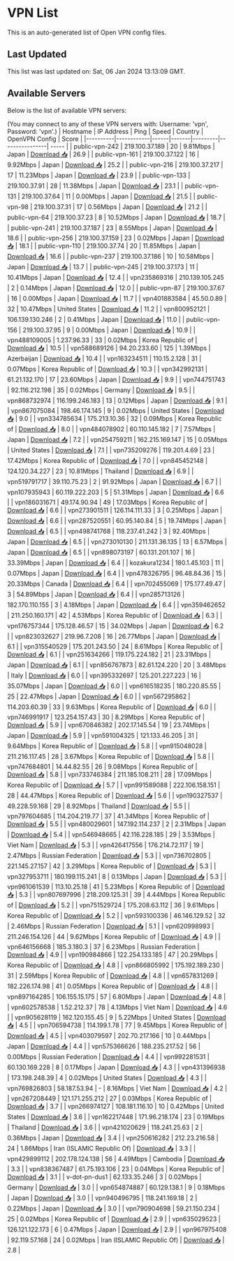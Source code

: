 # VPN List

This is an auto-generated list of Open VPN config files.

## Last Updated

This list was last updated on: Sat, 06 Jan 2024 13:13:09 GMT.

## Available Servers

Below is the list of available VPN servers:

(You may connect to any of these VPN servers with: Username: 'vpn', Password: 'vpn'.)
| Hostname | IP Address | Ping | Speed | Country | OpenVPN Config | Score |
|----------|------------|------|-------|---------|----------------| ----- |
| public-vpn-242 | 219.100.37.189 | 20 | 9.81Mbps | Japan | [Download 📥](./configs/server_0_JP.ovpn) | 26.9 |
| public-vpn-161 | 219.100.37.122 | 16 | 9.92Mbps | Japan | [Download 📥](./configs/server_1_JP.ovpn) | 25.2 |
| public-vpn-216 | 219.100.37.217 | 17 | 11.23Mbps | Japan | [Download 📥](./configs/server_2_JP.ovpn) | 23.9 |
| public-vpn-133 | 219.100.37.91 | 28 | 11.38Mbps | Japan | [Download 📥](./configs/server_3_JP.ovpn) | 23.1 |
| public-vpn-131 | 219.100.37.64 | 11 | 0.00Mbps | Japan | [Download 📥](./configs/server_4_JP.ovpn) | 21.5 |
| public-vpn-98 | 219.100.37.31 | 17 | 0.56Mbps | Japan | [Download 📥](./configs/server_5_JP.ovpn) | 21.2 |
| public-vpn-64 | 219.100.37.23 | 8 | 10.52Mbps | Japan | [Download 📥](./configs/server_6_JP.ovpn) | 18.7 |
| public-vpn-241 | 219.100.37.187 | 23 | 8.55Mbps | Japan | [Download 📥](./configs/server_7_JP.ovpn) | 18.6 |
| public-vpn-256 | 219.100.37.159 | 23 | 0.02Mbps | Japan | [Download 📥](./configs/server_8_JP.ovpn) | 18.1 |
| public-vpn-110 | 219.100.37.74 | 20 | 11.85Mbps | Japan | [Download 📥](./configs/server_9_JP.ovpn) | 16.6 |
| public-vpn-237 | 219.100.37.186 | 10 | 10.58Mbps | Japan | [Download 📥](./configs/server_10_JP.ovpn) | 13.7 |
| public-vpn-245 | 219.100.37.173 | 11 | 10.41Mbps | Japan | [Download 📥](./configs/server_11_JP.ovpn) | 12.4 |
| vpn235869316 | 210.139.105.245 | 2 | 0.14Mbps | Japan | [Download 📥](./configs/server_12_JP.ovpn) | 12.0 |
| public-vpn-87 | 219.100.37.67 | 16 | 0.00Mbps | Japan | [Download 📥](./configs/server_13_JP.ovpn) | 11.7 |
| vpn401883584 | 45.50.0.89 | 32 | 10.47Mbps | United States | [Download 📥](./configs/server_14_US.ovpn) | 11.2 |
| vpn800952121 | 106.139.130.246 | 2 | 0.41Mbps | Japan | [Download 📥](./configs/server_15_JP.ovpn) | 11.0 |
| public-vpn-156 | 219.100.37.95 | 9 | 0.00Mbps | Japan | [Download 📥](./configs/server_16_JP.ovpn) | 10.9 |
| vpn488109005 | 1.237.96.33 | 33 | 0.02Mbps | Korea Republic of | [Download 📥](./configs/server_17_KR.ovpn) | 10.5 |
| vpn588689126 | 94.20.233.60 | 125 | 1.39Mbps | Azerbaijan | [Download 📥](./configs/server_18_AZ.ovpn) | 10.4 |
| vpn163234511 | 110.15.2.128 | 31 | 0.07Mbps | Korea Republic of | [Download 📥](./configs/server_19_KR.ovpn) | 10.3 |
| vpn342992131 | 61.21.132.170 | 17 | 23.60Mbps | Japan | [Download 📥](./configs/server_20_JP.ovpn) | 9.9 |
| vpn744751743 | 92.116.212.198 | 35 | 0.02Mbps | Germany | [Download 📥](./configs/server_21_DE.ovpn) | 9.5 |
| vpn868732974 | 116.199.246.183 | 13 | 0.12Mbps | Japan | [Download 📥](./configs/server_22_JP.ovpn) | 9.1 |
| vpn867075084 | 198.46.174.145 | 9 | 0.02Mbps | United States | [Download 📥](./configs/server_23_US.ovpn) | 9.0 |
| vpn334785634 | 175.213.10.36 | 32 | 0.09Mbps | Korea Republic of | [Download 📥](./configs/server_24_KR.ovpn) | 8.0 |
| vpn484078902 | 60.110.145.182 | 7 | 7.57Mbps | Japan | [Download 📥](./configs/server_25_JP.ovpn) | 7.2 |
| vpn254759211 | 162.215.169.147 | 15 | 0.05Mbps | United States | [Download 📥](./configs/server_26_US.ovpn) | 7.1 |
| vpn735209276 | 119.201.4.69 | 23 | 17.42Mbps | Korea Republic of | [Download 📥](./configs/server_27_KR.ovpn) | 7.0 |
| vpn845452148 | 124.120.34.227 | 23 | 10.81Mbps | Thailand | [Download 📥](./configs/server_28_TH.ovpn) | 6.9 |
| vpn519791717 | 39.110.75.23 | 2 | 91.92Mbps | Japan | [Download 📥](./configs/server_29_JP.ovpn) | 6.7 |
| vpn107935943 | 60.119.222.203 | 5 | 51.31Mbps | Japan | [Download 📥](./configs/server_30_JP.ovpn) | 6.6 |
| vpn186031671 | 49.174.90.94 | 49 | 17.03Mbps | Korea Republic of | [Download 📥](./configs/server_31_KR.ovpn) | 6.6 |
| vpn273901511 | 126.114.111.33 | 3 | 0.25Mbps | Japan | [Download 📥](./configs/server_32_JP.ovpn) | 6.6 |
| vpn287520551 | 60.95.140.84 | 5 | 19.74Mbps | Japan | [Download 📥](./configs/server_33_JP.ovpn) | 6.5 |
| vpn498741768 | 118.237.41.242 | 3 | 92.40Mbps | Japan | [Download 📥](./configs/server_34_JP.ovpn) | 6.5 |
| vpn273010130 | 211.131.36.135 | 13 | 6.57Mbps | Japan | [Download 📥](./configs/server_35_JP.ovpn) | 6.5 |
| vpn898073197 | 60.131.201.107 | 16 | 33.39Mbps | Japan | [Download 📥](./configs/server_36_JP.ovpn) | 6.4 |
| kozakura1234 | 180.1.45.103 | 11 | 0.07Mbps | Japan | [Download 📥](./configs/server_37_JP.ovpn) | 6.4 |
| vpn478326795 | 96.48.84.36 | 15 | 20.33Mbps | Canada | [Download 📥](./configs/server_38_CA.ovpn) | 6.4 |
| vpn702455069 | 175.177.49.47 | 3 | 54.89Mbps | Japan | [Download 📥](./configs/server_39_JP.ovpn) | 6.4 |
| vpn285713126 | 182.170.110.155 | 3 | 4.18Mbps | Japan | [Download 📥](./configs/server_40_JP.ovpn) | 6.4 |
| vpn359462652 | 211.250.160.171 | 42 | 4.53Mbps | Korea Republic of | [Download 📥](./configs/server_41_KR.ovpn) | 6.3 |
| vpn176757344 | 175.128.46.57 | 15 | 34.02Mbps | Japan | [Download 📥](./configs/server_42_JP.ovpn) | 6.2 |
| vpn823032627 | 219.96.7.208 | 16 | 26.77Mbps | Japan | [Download 📥](./configs/server_43_JP.ovpn) | 6.1 |
| vpn315540529 | 175.201.243.50 | 24 | 8.61Mbps | Korea Republic of | [Download 📥](./configs/server_44_KR.ovpn) | 6.1 |
| vpn251634266 | 119.175.224.182 | 21 | 23.31Mbps | Japan | [Download 📥](./configs/server_45_JP.ovpn) | 6.1 |
| vpn856767873 | 82.61.124.220 | 20 | 3.48Mbps | Italy | [Download 📥](./configs/server_46_IT.ovpn) | 6.0 |
| vpn395332697 | 125.201.227.223 | 16 | 35.07Mbps | Japan | [Download 📥](./configs/server_47_JP.ovpn) | 6.0 |
| vpn616518235 | 180.220.85.55 | 25 | 22.47Mbps | Japan | [Download 📥](./configs/server_48_JP.ovpn) | 6.0 |
| vpn567295862 | 114.203.60.39 | 33 | 9.63Mbps | Korea Republic of | [Download 📥](./configs/server_49_KR.ovpn) | 6.0 |
| vpn746991917 | 123.254.157.43 | 30 | 8.29Mbps | Korea Republic of | [Download 📥](./configs/server_50_KR.ovpn) | 5.9 |
| vpn670846382 | 202.17.145.54 | 19 | 23.74Mbps | Japan | [Download 📥](./configs/server_51_JP.ovpn) | 5.9 |
| vpn591004325 | 121.133.46.205 | 31 | 9.64Mbps | Korea Republic of | [Download 📥](./configs/server_52_KR.ovpn) | 5.8 |
| vpn915048028 | 211.216.117.45 | 28 | 3.67Mbps | Korea Republic of | [Download 📥](./configs/server_53_KR.ovpn) | 5.8 |
| vpn747684801 | 14.44.82.55 | 26 | 9.08Mbps | Korea Republic of | [Download 📥](./configs/server_54_KR.ovpn) | 5.8 |
| vpn733746384 | 211.185.108.211 | 28 | 17.09Mbps | Korea Republic of | [Download 📥](./configs/server_55_KR.ovpn) | 5.7 |
| vpn991589088 | 222.106.158.151 | 28 | 44.47Mbps | Korea Republic of | [Download 📥](./configs/server_56_KR.ovpn) | 5.6 |
| vpn190327537 | 49.228.59.168 | 29 | 8.92Mbps | Thailand | [Download 📥](./configs/server_57_TH.ovpn) | 5.5 |
| vpn797604685 | 114.204.219.77 | 37 | 41.34Mbps | Korea Republic of | [Download 📥](./configs/server_58_KR.ovpn) | 5.5 |
| vpn480029601 | 147.192.114.237 | 2 | 2.31Mbps | Japan | [Download 📥](./configs/server_59_JP.ovpn) | 5.4 |
| vpn546948665 | 42.116.228.185 | 29 | 3.53Mbps | Viet Nam | [Download 📥](./configs/server_60_VN.ovpn) | 5.3 |
| vpn426417556 | 176.214.72.117 | 19 | 2.47Mbps | Russian Federation | [Download 📥](./configs/server_61_RU.ovpn) | 5.3 |
| vpn736702805 | 221.145.27.157 | 42 | 3.29Mbps | Korea Republic of | [Download 📥](./configs/server_62_KR.ovpn) | 5.3 |
| vpn327953711 | 180.199.115.241 | 8 | 0.13Mbps | Japan | [Download 📥](./configs/server_63_JP.ovpn) | 5.3 |
| vpn961061539 | 113.10.25.18 | 41 | 5.23Mbps | Korea Republic of | [Download 📥](./configs/server_64_KR.ovpn) | 5.3 |
| vpn807697996 | 218.209.125.31 | 39 | 4.44Mbps | Korea Republic of | [Download 📥](./configs/server_65_KR.ovpn) | 5.2 |
| vpn751529724 | 175.208.63.112 | 36 | 9.61Mbps | Korea Republic of | [Download 📥](./configs/server_66_KR.ovpn) | 5.2 |
| vpn593100336 | 46.146.129.52 | 32 | 2.46Mbps | Russian Federation | [Download 📥](./configs/server_67_RU.ovpn) | 5.1 |
| vpn620998993 | 211.246.154.126 | 44 | 9.62Mbps | Korea Republic of | [Download 📥](./configs/server_68_KR.ovpn) | 4.9 |
| vpn646156668 | 185.3.180.3 | 37 | 6.23Mbps | Russian Federation | [Download 📥](./configs/server_69_RU.ovpn) | 4.9 |
| vpn190984866 | 122.254.133.185 | 47 | 20.29Mbps | Korea Republic of | [Download 📥](./configs/server_70_KR.ovpn) | 4.8 |
| vpn866805992 | 175.192.189.230 | 31 | 2.59Mbps | Korea Republic of | [Download 📥](./configs/server_71_KR.ovpn) | 4.8 |
| vpn657831269 | 182.226.174.98 | 41 | 0.05Mbps | Korea Republic of | [Download 📥](./configs/server_72_KR.ovpn) | 4.8 |
| vpn897164285 | 106.155.15.175 | 57 | 6.80Mbps | Japan | [Download 📥](./configs/server_73_JP.ovpn) | 4.8 |
| vpn602578538 | 1.52.212.37 | 78 | 4.13Mbps | Viet Nam | [Download 📥](./configs/server_74_VN.ovpn) | 4.6 |
| vpn905628119 | 162.120.155.45 | 9 | 5.22Mbps | United States | [Download 📥](./configs/server_75_US.ovpn) | 4.5 |
| vpn706594738 | 114.199.1.78 | 77 | 9.45Mbps | Korea Republic of | [Download 📥](./configs/server_76_KR.ovpn) | 4.5 |
| vpn403079597 | 202.70.217.166 | 10 | 0.44Mbps | Japan | [Download 📥](./configs/server_77_JP.ovpn) | 4.4 |
| vpn575366626 | 188.235.217.52 | 56 | 0.00Mbps | Russian Federation | [Download 📥](./configs/server_78_RU.ovpn) | 4.4 |
| vpn992281531 | 60.130.169.228 | 8 | 0.17Mbps | Japan | [Download 📥](./configs/server_79_JP.ovpn) | 4.3 |
| vpn431396938 | 173.198.248.39 | 4 | 0.02Mbps | United States | [Download 📥](./configs/server_80_US.ovpn) | 4.3 |
| vpn769826803 | 58.187.53.94 | - | 8.16Mbps | Viet Nam | [Download 📥](./configs/server_81_VN.ovpn) | 4.2 |
| vpn267208449 | 121.171.255.212 | 27 | 0.03Mbps | Korea Republic of | [Download 📥](./configs/server_82_KR.ovpn) | 3.7 |
| vpn266974127 | 108.181.116.10 | 10 | 0.42Mbps | United States | [Download 📥](./configs/server_83_US.ovpn) | 3.6 |
| vpn162217448 | 171.96.218.174 | 23 | 0.19Mbps | Thailand | [Download 📥](./configs/server_84_TH.ovpn) | 3.6 |
| vpn421020629 | 118.241.25.63 | 2 | 0.36Mbps | Japan | [Download 📥](./configs/server_85_JP.ovpn) | 3.4 |
| vpn250616282 | 212.23.216.58 | 24 | 1.86Mbps | Iran (ISLAMIC Republic Of) | [Download 📥](./configs/server_86_IR.ovpn) | 3.3 |
| vpn429899112 | 202.178.124.138 | 56 | 4.49Mbps | Cambodia | [Download 📥](./configs/server_87_KH.ovpn) | 3.3 |
| vpn838367487 | 61.75.193.106 | 23 | 0.04Mbps | Korea Republic of | [Download 📥](./configs/server_88_KR.ovpn) | 3.1 |
| v-dot-pn-dus1 | 62.133.35.246 | 3 | 0.02Mbps | Germany | [Download 📥](./configs/server_89_DE.ovpn) | 3.0 |
| vpn654874887 | 60.129.138.1 | 9 | 0.18Mbps | Japan | [Download 📥](./configs/server_90_JP.ovpn) | 3.0 |
| vpn940496795 | 118.241.169.18 | 2 | 0.22Mbps | Japan | [Download 📥](./configs/server_91_JP.ovpn) | 3.0 |
| vpn790904698 | 59.21.150.234 | 25 | 0.02Mbps | Korea Republic of | [Download 📥](./configs/server_92_KR.ovpn) | 2.9 |
| vpn635029523 | 126.121.122.173 | 6 | 0.47Mbps | Japan | [Download 📥](./configs/server_93_JP.ovpn) | 2.9 |
| vpn967975408 | 92.119.57.168 | 24 | 0.02Mbps | Iran (ISLAMIC Republic Of) | [Download 📥](./configs/server_94_IR.ovpn) | 2.8 |
